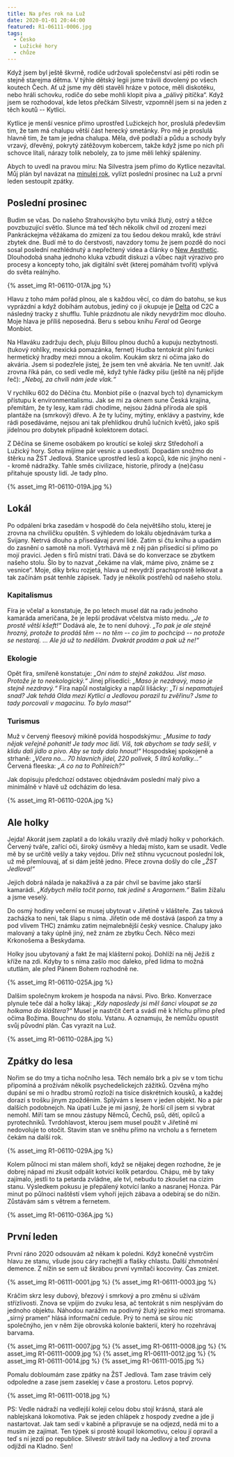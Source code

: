 ```yaml
---
title: Na přes rok na Luž
date: 2020-01-01 20:44:00
featured: R1-06111-0006.jpg
tags:
  - Česko
  - Lužické hory
  - chůze
---
```


Když jsem byl ještě škvrně, rodiče udržovali společenství asi pěti rodin se stejně starejma dětma. V týhle dětský legii jsme trávili dovolený po všech koutech Čech. Ať už jsme my děti stavěli hráze v potoce, měli diskotéku, nebo hráli schovku, rodiče do sebe mohli klopit piva a „pálivý pitíčka“. Když jsem se rozhodoval, kde letos přečkám Silvestr, vzpomněl jsem si na jeden z těch koutů -- Kytlici.

<!-- more -->

Kytlice je menší vesnice přímo uprostřed Lužickejch hor, proslulá předevšim tim, že tam má chalupu větší část herecký smetánky. Pro mě je proslulá hlavně tim, že tam je jedna chalupa. Měla, dvě podlaží a půdu a schody byly vrzavý, dřevěný, pokrytý zátěžovym kobercem, takže když jsme po nich při schovce lítali, nárazy tolik nebolely, za to jsme měli lehký spáleniny.

Abych to uvedl na pravou míru: Na Silvestra jsem přímo do Kytlice nezavítal. Můj plán byl navázat na [minulej rok](/Novorocni-neklid-na-Kralickym-Snezniku), vylízt poslední prosinec na Luž a první leden sestoupit zpátky.

## Poslední prosinec

Budim se včas. Do našeho Strahovskýho bytu vniká žlutý, ostrý a těžce povzbuzující světlo. Slunce má teď těch několik chvil od zrození mezi Pankráckejma věžákama do zmizení za tou šedou dekou mraků, kde stráví zbytek dne. Budí mě to do čerstvosti, navzdory tomu že jsem pozdě do noci sosal poslední nezhlédnutý a nepřečtený videa a články o [New Aesthetic](https://jamesbridle.com/works/the-new-aesthetic). Dlouhodobá snaha jednoho kluka vzbudit diskuzi a vůbec najít výrazivo pro procesy a koncepty toho, jak digitální svět (kterej pomáhám tvořit) vplývá do světa reálnýho.

{% asset_img R1-06110-017A.jpg %}

Hlavu z toho mám pořád plnou, ale s každou věcí, co dám do batohu, se kus vyprázdní a když dobíhám autobus, jediný co ji okupuje je [Delta](https://www.youtube.com/watch?v=PZbkF-15ObM) od C2C a následný tracky z shufflu. Tuhle prázdnotu ale nikdy nevydržim moc dlouho. Moje hlava je příliš neposedná. Beru s sebou knihu _Feral_ od George Monbiot.

Na Hlaváku zadržuju dech, pluju Billou plnou duchů a kupuju nezbytnosti. (tukový rohlíky, mexická pomazánka, fernet) Hudba tentokrát plní funkci hermetický hradby mezi mnou a okolim. Koukám skrz ni očima jako do akvária. Jsem si podezřele jistej, že jsem ten vně akvária. Ne ten uvnitř. Jak zrovna říká pán, co sedí vedle mě, když tyhle řádky píšu (ještě na něj přijde řeč):
_„Neboj, za chvíli nám jede vlak.“_

V rychlíku 602 do Děčína čtu. Monbiot píše o (nazval bych to) dynamickym přístupu k environmentalismu. Jak se mi za oknem sune Česká krajina, přemítám, že ty lesy, kam rádi chodíme, nejsou žádná příroda ale spíš plantáže na (smrkový) dřevo. A že ty lučiny, mýtiny, enklávy a pastviny, kde rádi posedáváme, nejsou ani tak přehlídkou druhů lučních květů, jako spíš jídelnou pro dobytek případně kolektorem dotací.

Z Děčína se šineme osobákem po kroutící se koleji skrz Středohoří a Lužický hory. Sotva míjíme pár vesnic a usedlostí. Dopadám snožmo do štěrku na ŽST Jedlová. Stanice uprostřed lesů a kopců, kde nic jinýho neni -- kromě nádražky. Tahle směs civilizace, historie, přírody a (ne)času přitahuje spousty lidí. Je tady plno.

{% asset_img R1-06110-019A.jpg %}

## Lokál

Po odpálení brka zasedám v hospodě do čela největšího stolu, kterej je zrovna na chviličku opuštěn. S výhledem do lokálu objednávám turka a Svijany. Netrvá dlouho a přisedávaj první lidé. Zatim si čtu knihu a upadám do zasnění o samotě na moři. Vytrhává mě z něj pán přísedící si přímo po mojí pravici. Jeden s fírů místní trati. Dává se do konverzace se zbytkem našeho stolu. Šlo by to nazvat „čekáme na vlak, máme pivo, známe se z vesnice“. Moje, díky brku rozjetá, hlava už nevydrží prachsprostě lelkovat a tak začínám psát tenhle zápisek. Tady je několik postřehů od našeho stolu.

### Kapitalismus

Fíra je včelař a konstatuje, že po letech musel dát na radu jednoho kamaráda američana, že je lepší prodávat včelstva místo medu.
_„Je to prostě větší kšeft!“_
Dodává ale, že to není duhový.
_„To pak je ale stejně hrozný, protože to prodáš těm -- no těm -- co jim to pochcípá -- no protože se nestaraj.
...
Ale já už to nedělám. Dvakrát prodám a pak už ne!“_

### Ekologie

Opět fíra, smířeně konstatuje:
_„Oni nám to stejně zakážou. Jíst maso. Protože je to neekologický.“_
Jinej přísedící:
_„Maso je nezdravý, maso je stejně nezdravý.“_
Fíra napůl nostalgicky a napůl lišácky:
_„Ti si nepamatuješ snad? Jak tehdá Olda mezi Kytlicí a Jedlovou porazil tu zvěřinu? Jsme to tady porcovali v magacinu. To bylo masa!“_

### Turismus

Muž v červený fleesový mikině povídá hospodskýmu:
_„Musíme to tady nějak veřejně pohanit! Je tady moc lidí. Víš, tak abychom se tady sešli, v klidu dali jídlo a pivo. Aby se tady dalo hnout!“_
Hospodskej spokojeně a strhaně:
_„Včera no... 70 hlavních jídel, 220 polívek, 5 litrů kořalky...“_
Červená fleeska:
_„A co na to Pohlreich?“_

Jak dopisuju předchozí odstavec objednávám poslední malý pivo a minimálně v hlavě už odcházim do lesa.

{% asset_img R1-06110-020A.jpg %}

## Ale holky

Jejda! Akorát jsem zaplatil a do lokálu vrazily dvě mladý holky v pohorkách. Červený tváře, zařící oči, široký úsměvy a hledaj místo, kam se usadit. Vedle mě by se určitě vešly a taky vejdou. Dřív než stihnu vycucnout poslední lok, už mě přemlouvaj, ať si dám ještě jedno. Přece zrovna došly do cíle _„ŽST Jedlová!“_

Jejich dobrá nálada je nakažlivá a za pár chvil se bavíme jako starší kamarádi.
_„Kdybych měla točit porno, tak jedině s Aragornem.“_
Balim žížalu a jsme veselý.

Do osmý hodiny večerní se musej ubytovat v Jiřetíně v klášteře. Zas taková zacházka to neni, tak šlapu s nima. Jiřetín ode mě dostává (aspoň za tmy a pod vlivem THC) známku zatim nejmalebnější český vesnice. Chalupy jako malovaný a taky úplně jiný, než znám ze zbytku Čech. Něco mezi Krkonošema a Beskydama.

Holky jsou ubytovaný a fakt že maj klášterní pokoj. Dohlíží na něj Ježíš z kříže na zdi. Kdyby to s nima zašlo moc daleko, před lidma to možná ututlám, ale před Pánem Bohem rozhodně ne.

{% asset_img R1-06110-025A.jpg %}

Dalšim společnym krokem je hospoda na návsi. Pivo. Brko. Konverzace plynule teče dál a holky lákaj:
_„Kdy naposledy jsi měl šanci vloupat se za holkama do kláštera?“_
Musel je nastrčit čert a svádí mě k hříchu přímo před očima Božíma. Bouchnu do stolu. Vstanu. A oznamuju, že nemůžu opustit svůj původní plán. Čas vyrazit na Luž.

{% asset_img R1-06110-028A.jpg %}

## Zpátky do lesa

Nořim se do tmy a ticha nočního lesa. Těch nemálo brk a piv se v tom tichu připomíná a prožívám několik psychedelickejch zážitků. Ozvěna mýho dupání se mi o hradbu stromů rozloží na tisíce diskrétních kousků, a každej dorazí s trošku jinym zpožděnim. Splývám s lesem v jeden objekt. No a pár dalších podobnejch. Na úpatí Luže je mi jasný, že horší cíl jsem si vybrat nemohl. Míří tam se mnou zástupy Němců, Čechů, psů, dětí, opilců a pyrotechniků. Tvrdohlavost, kterou jsem musel použít v Jiřetíně mi nedovoluje to otočit. Stavim stan ve sněhu přímo na vrcholu a s fernetem čekám na další rok.

{% asset_img R1-06110-029A.jpg %}

Kolem půlnoci mi stan málem shoří, když se nějakej degen rozhodne, že je dobrej nápad mi zkusit odpálit kotvící kolík petardou. Chápu, mě by taky zajímalo, jestli to ta petarda zvládne, ale tvl, nebudu to zkoušet na cizim stanu. Výsledkem pokusu je přepálený kotvící lanko a nasranej Honza. Pár minut po půlnoci naštěstí všem vyhoří jejich zábava a odebíraj se do nížin. Zůstávám sám s větrem a fernetem.

{% asset_img R1-06110-036A.jpg %}

## První leden

První ráno 2020 odsouvám až někam k poledni. Když konečně vystrčim hlavu ze stanu, všude jsou cáry rachejtlí a flašky chlastu. Další zhmotnění demence. Z nížin se sem už škrábou první vymítači kocoviny. Čas zmizet.

{% asset_img R1-06111-0001.jpg %}
{% asset_img R1-06111-0003.jpg %}

Kráčim skrz lesy dubový, březový i smrkový a pro změnu si užívám střízlivosti. Znova se vpíjim do zvuku lesa, ač tentokrát s nim nesplývám do jednoho objektu. Náhodou narážim na podivný žlutý jezírko mezi stromama. „sirný pramen“ hlásá informační cedule. Prý to nemá se sírou nic společnýho, jen v něm žije obrovská kolonie bakterií, který ho rozehrávaj barvama.

{% asset_img R1-06111-0007.jpg %}
{% asset_img R1-06111-0008.jpg %}
{% asset_img R1-06111-0009.jpg %}
{% asset_img R1-06111-0012.jpg %}
{% asset_img R1-06111-0014.jpg %}
{% asset_img R1-06111-0015.jpg %}

Pomalu dobloumám zase zpátky na ŽST Jedlová. Tam zase trávim celý odpoledne a zase jsem zaseklej v čase a prostoru. Letos poprvý.

{% asset_img R1-06111-0018.jpg %}

PS: Vedle nádraží na vedlejší koleji celou dobu stojí krásná, stará ale nablejskaná lokomotiva. Pak se jeden chlápek z hospody zvedne a jde ji nastartovat. Jak tam sedí v kabině a připravuje se na odjezd, nedá mi to a musim ze zajímat. Ten týpek si prostě koupil lokomotivu, celou jí opravil a teď s ní jezdí po republice. Silvestr strávil tady na Jedlový a teď zrovna odjíždí na Kladno. Sen!
